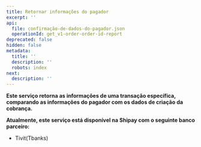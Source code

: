 ```yaml
---
title: Retornar informações do pagador
excerpt: ''
api:
  file: confirmação-de-dados-do-pagador.json
  operationId: get_v1-order-order-id-report
deprecated: false
hidden: false
metadata:
  title: ''
  description: ''
  robots: index
next:
  description: ''
---
```

**Este serviço retorna as informações de uma transação específica, comparando as informações do pagador com os dados de criação da cobrança.**

**Atualmente, este serviço está disponível na Shipay com o seguinte banco parceiro:**

- Tivit(Tbanks)